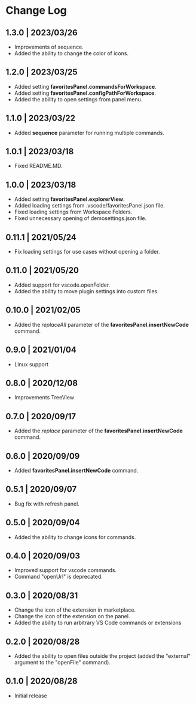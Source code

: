 # Change Log

## 1.3.0 | 2023/03/26
- Improvements of sequence.
- Added the ability to change the color of icons.

## 1.2.0 | 2023/03/25
- Added setting __favoritesPanel.commandsForWorkspace__.
- Added setting __favoritesPanel.configPathForWorkspace__.
- Added the ability to open settings from panel menu.

## 1.1.0 | 2023/03/22
- Added __sequence__ parameter for running multiple commands.

## 1.0.1 | 2023/03/18
- Fixed README.MD.

## 1.0.0 | 2023/03/18
- Added setting __favoritesPanel.explorerView__.
- Added loading settings from .vscode/favoritesPanel.json file.
- Fixed loading settings from Workspace Folders.
- Fixed unnecessary opening of demosettings.json file.

## 0.11.1 | 2021/05/24
- Fix loading settings for use cases without opening a folder.

## 0.11.0 | 2021/05/20
- Added support for vscode.openFolder.
- Added the ability to move plugin settings into custom files.

## 0.10.0 | 2021/02/05
- Added the _replaceAll_ parameter of the __favoritesPanel.insertNewCode__ command.

## 0.9.0 | 2021/01/04
- Linux support

## 0.8.0 | 2020/12/08
- Improvements TreeView

## 0.7.0 | 2020/09/17

- Added the _replace_ parameter of the __favoritesPanel.insertNewCode__ command.

## 0.6.0 | 2020/09/09

- Added __favoritesPanel.insertNewCode__ command.


## 0.5.1 | 2020/09/07

- Bug fix with refresh panel.

## 0.5.0 | 2020/09/04

- Added the ability to change icons for commands.

## 0.4.0 | 2020/09/03

- Improved support for vscode commands.
- Command "openUrl" is deprecated.

## 0.3.0 | 2020/08/31

- Change the icon of the extension in marketplace.
- Change the icon of the extension on the panel.
- Added the ability to run arbitrary VS Code commands or extensions

## 0.2.0 | 2020/08/28

- Added the ability to open files outside the project (added the "external" argument to the "openFile" command).

## 0.1.0 | 2020/08/28

- Initial release